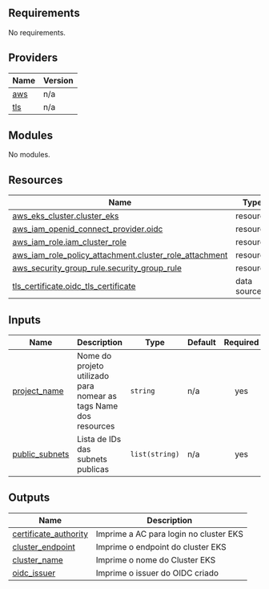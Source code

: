 <!-- BEGIN_TF_DOCS -->
## Requirements

No requirements.

## Providers

| Name | Version |
|------|---------|
| <a name="provider_aws"></a> [aws](#provider\_aws) | n/a |
| <a name="provider_tls"></a> [tls](#provider\_tls) | n/a |

## Modules

No modules.

## Resources

| Name | Type |
|------|------|
| [aws_eks_cluster.cluster_eks](https://registry.terraform.io/providers/hashicorp/aws/latest/docs/resources/eks_cluster) | resource |
| [aws_iam_openid_connect_provider.oidc](https://registry.terraform.io/providers/hashicorp/aws/latest/docs/resources/iam_openid_connect_provider) | resource |
| [aws_iam_role.iam_cluster_role](https://registry.terraform.io/providers/hashicorp/aws/latest/docs/resources/iam_role) | resource |
| [aws_iam_role_policy_attachment.cluster_role_attachment](https://registry.terraform.io/providers/hashicorp/aws/latest/docs/resources/iam_role_policy_attachment) | resource |
| [aws_security_group_rule.security_group_rule](https://registry.terraform.io/providers/hashicorp/aws/latest/docs/resources/security_group_rule) | resource |
| [tls_certificate.oidc_tls_certificate](https://registry.terraform.io/providers/hashicorp/tls/latest/docs/data-sources/certificate) | data source |

## Inputs

| Name | Description | Type | Default | Required |
|------|-------------|------|---------|:--------:|
| <a name="input_project_name"></a> [project\_name](#input\_project\_name) | Nome do projeto utilizado para nomear as tags Name dos resources | `string` | n/a | yes |
| <a name="input_public_subnets"></a> [public\_subnets](#input\_public\_subnets) | Lista de IDs das subnets publicas | `list(string)` | n/a | yes |

## Outputs

| Name | Description |
|------|-------------|
| <a name="output_certificate_authority"></a> [certificate\_authority](#output\_certificate\_authority) | Imprime a AC para login no cluster EKS |
| <a name="output_cluster_endpoint"></a> [cluster\_endpoint](#output\_cluster\_endpoint) | Imprime o endpoint do cluster EKS |
| <a name="output_cluster_name"></a> [cluster\_name](#output\_cluster\_name) | Imprime o nome do Cluster EKS |
| <a name="output_oidc_issuer"></a> [oidc\_issuer](#output\_oidc\_issuer) | Imprime o issuer do OIDC criado |
<!-- END_TF_DOCS -->
